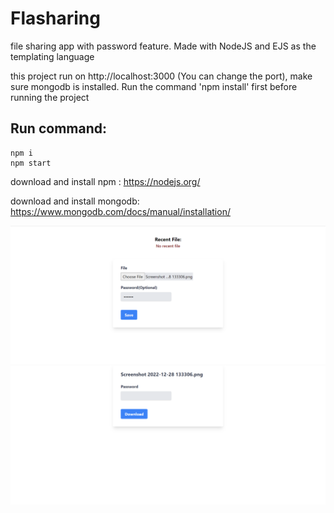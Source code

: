 # Flasharing
file sharing app with password feature. Made with NodeJS and EJS as the templating language

this project run on http://localhost:3000 (You can change the port), make sure mongodb is installed. Run the command 'npm install' first before running the project

## Run command:
```console
npm i
npm start
```

download and install npm :
https://nodejs.org/


download and install mongodb:
https://www.mongodb.com/docs/manual/installation/


![home preview](/home_preview.png "Home Preview")
![download file preview](/password_preview.png "download preview")